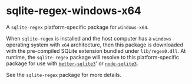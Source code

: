 <!--- Generated with the npm_generate_platform_packages.sh script, don't edit by hand -->

# sqlite-regex-windows-x64

A `sqlite-regex` platform-specific package for `windows-x64`. 

When `sqlite-regex` is installed and the host computer has a `windows` operating system with `x64` architecture, then this package is downloaded with the pre-compiled SQLite extension bundled under `lib/regex0.dll`. At runtime, the `sqlite-regex` package will resolve to this platform-specific package for use with [`better-sqlite3`](https://github.com/WiseLibs/better-sqlite3)' or [`node-sqlite3`](https://github.com/TryGhost/node-sqlite3).

See the `sqlite-regex` package for more details.